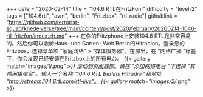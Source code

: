 +++
date = "2020-02-14"
title = "104.6 RTL在FritzFon!"
difficulty = "level-2"
tags = ["104.6rtl", "avm", "berlin", "Fritzbox", "rtl-radio"]
githublink = "https://github.com/terrorist-squad/knedelverse/tree/main/content/post/2020/february/20200214-1046-rtl-fritzfon/index.zh.md"
+++
在你的Fritzphone上安装104.6 RTL是非常容易的。然后你可以收听Haus- und Garten- Weit Berlin的Hitradion。登录您的Fritzbox，选择菜单项 "家庭网络" > "媒体服务器"。在那里，在 "网络广播 "标签下，你会发现已经安装在Fritzbox上的所有电台。
{{< gallery match="images/1/*.png" >}}
滚动到页面底部。请在 "添加网络电台 "下选择 "其他网络电台"。输入一个名称 "104.6 RTL Berlins Hitradio "和地址 "http://stream.104.6rtl.com/rtl-live"。
{{< gallery match="images/2/*.png" >}}
